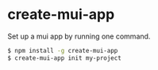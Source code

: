 <!--
 * @Author: shen
 * @Date: 2021-01-11 20:51:32
 * @LastEditors: shen
 * @LastEditTime: 2021-01-11 22:29:28
 * @Description:
-->

# create-mui-app

Set up a mui app by running one command.

```bash
$ npm install -g create-mui-app
$ create-mui-app init my-project
```
